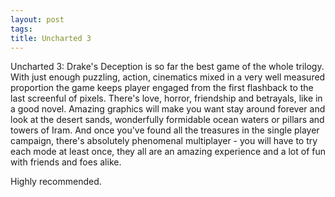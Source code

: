 ```yaml
--- 
layout: post
tags: 
title: Uncharted 3
---
```

Uncharted 3: Drake's Deception is so far the best game of the whole trilogy.
With just enough puzzling, action, cinematics mixed in a very well measured
proportion the game keeps player engaged from the first flashback to the last
screenful of pixels. There's love, horror, friendship and betrayals, like in a
good novel. Amazing graphics will make you want stay around forever and look
at the desert sands, wonderfully formidable ocean waters or pillars and towers
of Iram. And once you've found all the treasures in the single player
campaign, there's absolutely phenomenal multiplayer - you will have to try
each mode at least once, they all are an amazing experience and a lot of fun
with friends and foes alike.

Highly recommended.
